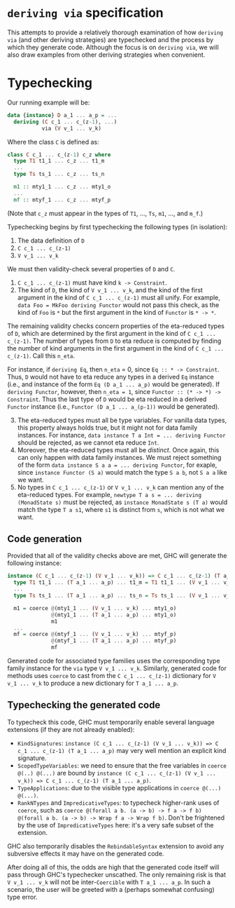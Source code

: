 # `deriving via` specification

This attempts to provide a relatively thorough examination of how `deriving via` (and other deriving strategies) are typechecked and the process by which they generate code. Although the focus is on `deriving via`, we will also draw examples from other deriving strategies when convenient.

# Typechecking

Our running example will be:

```haskell
data {instance} D a_1 ... a_p = ...
  deriving (C c_1 ... c_(z-1), ...)
           via (V v_1 ... v_k)
```

Where the class `C` is defined as:

```haskell
class C c_1 ... c_(z-1) c_z where
  type T1 t1_1 ... c_z ... t1_m
  ...
  type Ts ts_1 ... c_z ... ts_n

  m1 :: mty1_1 ... c_z ... mty1_o
  ...
  mf :: mtyf_1 ... c_z ... mtyf_p
```

(Note that `c_z` must appear in the types of `T1`, ..., `Ts`, `m1`, ..., and `m_f`.)

Typechecking begins by first typechecking the following types (in isolation):

1. The data definition of `D`
2. `C c_1 ... c_(z-1)`
3. `V v_1 ... v_k`

We must then validity-check several properties of `D` and `C`.

1. `C c_1 ... c_(z-1)` must have kind `k -> Constraint`.
2. The kind of `D`, the kind of `V v_1 ... v_k`, and the kind of the first argument in the kind of `C c_1 ... c_(z-1)` must all unify. For example, `data Foo = MkFoo deriving Functor` would not pass this check, as the kind of `Foo` is `*` but the first argument in the kind of `Functor` is `* -> *`.

The remaining validity checks concern properties of the eta-reduced types of `D`, which are determined by the first argument in the kind of `C c_1 ... c_(z-1)`. The number of types from `D` to eta reduce is computed by finding the number of kind arguments in the first argument in the kind of `C c_1 ... c_(z-1)`. Call this `n_eta`.

For instance, if `deriving Eq`, then `n_eta` = 0, since `Eq :: * -> Constraint`. Thus, `D` would not have to eta reduce any types in a derived `Eq` instance (i.e., and instance of the form `Eq (D a_1 ... a_p)` would be generated). If `deriving Functor`, however, then `n_eta = 1`, since `Functor :: (* -> *) -> Constraint`. Thus the last type of `D` would be eta reduced in a derived `Functor` instance (i.e., `Functor (D a_1 ... a_(p-1))` would be generated).

3. The eta-reduced types must all be type variables. For vanilla data types, this property always holds true, but it might not for data family instances. For instance, `data instance T a Int = ... deriving Functor` should be rejected, as we cannot eta reduce `Int`.
4. Moreover, the eta-reduced types must all be _distinct_. Once again, this can only happen with data family instances. We must reject something of the form `data instance S a a = ... deriving Functor`, for exaple, since `instance Functor (S a)` would match the type `S a b`, not `S a a` like we want.
5. No types in `C c_1 ... c_(z-1)` or `V v_1 ... v_k` can mention any of the eta-reduced types. For example, `newtype T a s = ... deriving (MonadState s)` must be rejected, as `instance MonadState s (T a)` would match the type `T a s1`, where `s1` is distinct from `s`, which is not what we want.

## Code generation

Provided that all of the validity checks above are met, GHC will generate the following instance:

```haskell
instance (C c_1 ... c_(z-1) (V v_1 ... v_k)) => C c_1 ... c_(z-1) (T a_1 ... a_p) where
  type T1 t1_1 ... (T a_1 ... a_p) ... t1_m = T1 t1_1 ... (V v_1 ... v_k) ... t1_m
  ...
  type Ts ts_1 ... (T a_1 ... a_p) ... ts_n = Ts ts_1 ... (V v_1 ... v_k) ... ts_n

  m1 = coerce @(mty1_1 ... (V v_1 ... v_k) ... mty1_o)
              @(mty1_1 ... (T a_1 ... a_p) ... mty1_o)
              m1
  ...
  mf = coerce @(mtyf_1 ... (V v_1 ... v_k) ... mtyf_p)
              @(mtyf_1 ... (T a_1 ... a_p) ... mtyf_p)
              mf
```

Generated code for associated type families uses the corresponding type family instance for the `via` type `V v_1 ... v_k`. Similarly, generated code for methods uses `coerce` to cast from the `C c_1 ... c_(z-1)` dictionary for `V v_1 ... v_k` to produce a new dictionary for `T a_1 ... a_p`.

## Typechecking the generated code

To typecheck this code, GHC must temporarily enable several language extensions (if they are not already enabled):

* `KindSignatures`: `instance (C c_1 ... c_(z-1) (V v_1 ... v_k)) => C c_1 ... c_(z-1) (T a_1 ... a_p)` may very well mention an explicit kind signature.
* `ScopedTypeVariables`: we need to ensure that the free variables in `coerce @(..) @(...)` are bound by `instance (C c_1 ... c_(z-1) (V v_1 ... v_k)) => C c_1 ... c_(z-1) (T a_1 ... a_p)`.
* `TypeApplications`: due to the visible type applications in `coerce @(...) @(...)`.
* `RankNTypes` and `ImpredicativeTypes`: to typecheck higher-rank uses of `coerce`, such as `coerce @(forall a b. (a -> b) -> f a -> f b) @(forall a b. (a -> b) -> Wrap f a -> Wrap f b)`. Don't be frightened by the use of `ImpredicativeTypes` here: it's a very safe subset of the extension.

GHC also temporarily disables the `RebindableSyntax` extension to avoid any subversive effects it may have on the generated code.

After doing all of this, the odds are high that the generated code itself will pass through GHC's typechecker unscathed. The only remaining risk is that `V v_1 ... v_k` will not be inter-`Coercible` with `T a_1 ... a_p`. In such a scenario, the user will be greeted with a (perhaps somewhat confusing) type error.
